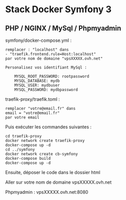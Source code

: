 # Stack Docker Symfony 3 

## PHP / NGINX / MySql / Phpmyadmin

symfony/docker-compose.yml : 

```
remplacer : "localhost" dans 
- "traefik.frontend.rule=Host:localhost"
par votre nom de domaine "vpsXXXXX.ovh.net"

Personalisez vos identifiant MySql : 

    MYSQL_ROOT_PASSWORD: rootpassword
    MYSQL_DATABASE: mydb
    MYSQL_USER: mydbuser
    MYSQL_PASSWORD: mydbpassword
```

traefik-proxy/traefik.toml :

```
remplacer "votre@email.fr" dans
email = "votre@email.fr"
par votre email
```
Puis exécuter les commandes suivantes :

```
cd traefik-proxy
docker network create traefik-proxy
docker-compose up -d
cd ../symfony
docker network create cb-symfony
docker-compose build
docker-compose up -d
```

Ensuite, déposer le code dans le dossier html

Aller sur votre nom de domaine vpsXXXXX.ovh.net

Phpmyadmin : vpsXXXXX.ovh.net:8080